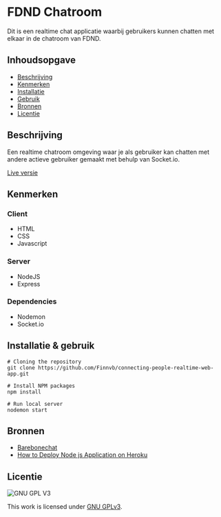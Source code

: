 # FDND Chatroom
Dit is een realtime chat applicatie waarbij gebruikers kunnen chatten met elkaar in de chatroom van FDND. 

## Inhoudsopgave

  * [Beschrijving](#beschrijving)
  * [Kenmerken](#kenmerken)
  * [Installatie](#installatie)
  * [Gebruik](#gebruik)
  * [Bronnen](#bronnen)
  * [Licentie](#licentie)

## Beschrijving
<!-- In de Beschrijving staat hoe je project er uit ziet, hoe het werkt en wat je er mee kan. -->
Een realtime chatroom omgeving waar je als gebruiker kan chatten met andere actieve gebruiker gemaakt met behulp van Socket.io.
<!-- Voeg een mooie poster visual toe 📸 -->
<!-- Voeg een link toe naar Github Pages 🌐-->
[Live versie](https://fdnd-chatroom-sprint-11.herokuapp.com/)


## Kenmerken
<!-- Bij Kenmerken staat welke technieken zijn gebruikt en hoe. Wat is de HTML structuur? Wat zijn de belangrijkste dingen in CSS? Wat is er met Javascript gedaan en hoe? Misschien heb je een framwork of library gebruikt? -->
### Client
- HTML
- CSS
- Javascript

### Server
- NodeJS
- Express

### Dependencies
- Nodemon
- Socket.io

## Installatie & gebruik
```
# Cloning the repository
git clone https://github.com/Finnvb/connecting-people-realtime-web-app.git

# Install NPM packages
npm install

# Run local server
nodemon start
```

## Bronnen
- [Barebonechat](https://github.com/ju5tu5/barebonechat)
- [How to Deploy Node js Application on Heroku](https://www.youtube.com/watch?v=maNWl202vy4&t=211s)

## Licentie

![GNU GPL V3](https://www.gnu.org/graphics/gplv3-127x51.png)

This work is licensed under [GNU GPLv3](./LICENSE).
